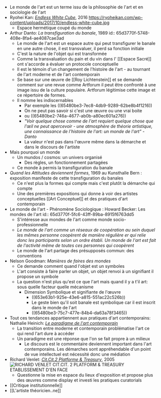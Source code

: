 - Le monde de l'art est un terme issu de la philosophie de l'art et en sociologie de l'art
- Ryohei Kan: [*Endless White Cube*](https://ryoheikan.com/works/endless-white-cube-2016-2017/), 2016 https://ryoheikan.com/wp-content/uploads/2017/10/endless-white-cube.jpg
	- Espace hermétique coupé du monde
- Arthur Danto: *La transfiguration du banale*, 1989
  id:: 65d3770f-5748-408e-8fa4-ae4087cae3ad
	- Le  monde de l'art est un espace autre qui peut transfigurer le banale en une autre chose, il est transvaluer, il perd sa fonction initiale
	- C'est la nature de l'objet qui est transformée
	- Comme la transvaluation du pain et du vin dans l' [[Espace Sacré]] ont s'accorde a évaluer un protocole conceptuelle
	- Il est le témoin d'un changement de l'histoire de l'art - au tournant de l'art moderne et de l'art contemporain
	- Se base sur une œuvre de [[Roy Lichtenstein]] et se demande comment sur une revue comme Artforum il peut être confronté à une image issu de la culture populaire. Artforum légitimise cette image et ce répertoire de formes.
	- Il nomme les indiscernables
		- Par exemple les ((65480be3-7ec8-4db9-9289-62be8b4f1216))
		- On ne peut pas savoir si c'est une œuvre ou une vrai boite
		- ou ((65480be2-746a-4677-ab0b-a80ec601a276))
		- *"Voir quelque chose comme de l'art requiert quelque chose que l'œil ne peut apercevoir - une atmosphère de théorie artistique, une connaissance de l'histoire de l'art: un monde de l'art" - Danto*
		- La valeur n'est pas dans l'œuvre même dans la démarche et dans le discours de l'artiste
- Mais pourquoi un monde
	- Un mundos / cosmos: un univers organisé
		- Des règles, un fonctionnement partagées
	- Ce monde à permis la transfiguration du banale
- *Quand les Attitudes deviennent formes*, 1969 au Kunsthalle Bern : exposition manifeste de cette transfiguration du banales
	- Ce n'est plus la formes qui compte mais c'est plutôt la démarche qui compte
	- Une des premières expositions qui donne à voir des artistes conceptuelles [[Art Conceptuel]] et des pratiques d'art contemporain
- Le monde de l'art - Phénomène Sociologique : Howard Becker: Les mondes de l'art
  id:: 65d3770f-5fc6-43ff-89ba-8915f6763dd5
	- S'intéresse aux mondes de l'art comme monde socio-professionnelle
	- *Le monde de l'art comme un réseaux de coopération au sein duquel les mêmes personne coopèrent de manière régulière er qui relie donc les participants selon un ordre établi. Un monde de l'art est fait de l'activité même de toutes ces personnes qui coopèrent*
	- Le monde de l'art partage des présupposés commun: des conventions
- Nelson Goodman: *Manières de faires des mondes*
	- Ce demande comment quand l'objet est un symboles
	- L'art consiste à faire parler un objet, un objet renvoi à un signifiant il propose un symbole
	- La question n'est plus qu'est ce que l'art mais quand il y a t'il art: sous quelle facteur quelle mécanisme
		- Dimension Symbolique et signifiante de l'œuvre
			- ((653e63b1-925e-43e6-a815-551ac22c526b))
			- Le geste bien qu'il soit banale est symbolique car il est inscrit dans le monde de l'art
			- ((65480be3-75c7-477e-84b4-da63a78f3465))
- Tout ces tendances appartiennent aux pratiques d'art contemporains: Nathalie Heinich: [*Le paradigme de l'art contemporain*](https://www.gallimard.fr/Catalogue/GALLIMARD/Bibliotheque-des-Sciences-humaines/Le-paradigme-de-l-art-contemporain)
	- La transition entre moderne et contemporain problématise l'art ce qui rend l'art dure à accéder
	- Un paradigme est une réponse que l'on se fait propre à un milieux
		- Le discours est le commentaire deviennent important dans l'art contemporains. Les démarches sont appréhendable d'un point de vue intellectuel est nécessité donc une médiation
- Richard Venlet: [*Cit.Cit.2 Platforme & Treasury*](https://www.etablissementdenface.com/in-the-past/richard-venlet-cit-cit-2-platform-treasury), 2005 ![RICHARD VENLET CIT.CIT. 2 PLATFORM & TREASURY ETABLISSEMENT D'EN FACE](https://www.etablissementdenface.com/wp-content/uploads/2005/09/CIT2d-810x1080.jpg)
	- Questionne la mise en espace du lieux d'exposition et propose plus des œuvres comme display et investi les pratiques curatorials
- [[Critique institutionnelle]]
- [[L'artiste théoricien..ne]]